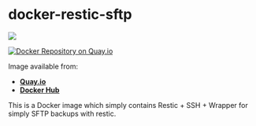 # docker-restic-sftp

[![](https://images.microbadger.com/badges/image/galexrt/restic-sftp.svg)](https://microbadger.com/images/galexrt/restic-sftp "Get your own image badge on microbadger.com")

[![Docker Repository on Quay.io](https://quay.io/repository/galexrt/restic-sftp/status "Docker Repository on Quay.io")](https://quay.io/repository/galexrt/restic-sftp)

Image available from:
* [**Quay.io**](https://quay.io/repository/galexrt/restic-sftp)
* [**Docker Hub**](https://hub.docker.com/r/galexrt/restic-sftp)

This is a Docker image which simply contains Restic + SSH + Wrapper for simply SFTP backups with restic.
